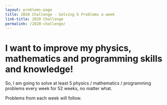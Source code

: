 ```yaml
---
layout: problems-page
title: 2020 Challenge - Solving 5 Problems a week
link-title: 2020 Challenge
permalink: /2020-challenge/
---
```


# I want to improve my physics, mathematics and  programming skills and knowledge!

So, I am going to solve at least 5 physics / mathematics / programming problems every week for 52 weeks, no matter what.

Problems from each week will follow.
